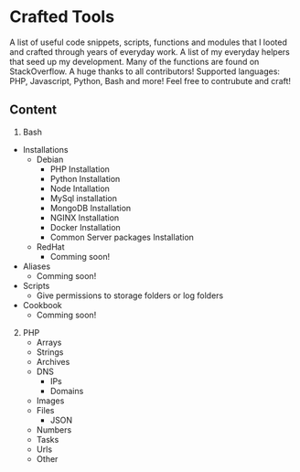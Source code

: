 # Crafted Tools

A list of useful code snippets, scripts, functions and modules that I looted and crafted through years of everyday work. A list of my everyday helpers that seed up my development. Many of the functions are found on StackOverflow. A huge thanks to all contributors! Supported languages: PHP, Javascript, Python, Bash and more! Feel free to contrubute and craft!

## Content 

1) Bash
  * Installations
    * Debian
        * PHP Installation
        * Python Installation
        * Node Intallation
        * MySql installation
        * MongoDB Installation 
        * NGINX Installation
        * Docker Installation
        * Common Server packages Installation
    * RedHat
      * Comming soon!
  * Aliases
    * Comming soon!
  * Scripts
    * Give permissions to storage folders or log folders
  * Cookbook
    * Comming soon!

2) PHP
   * Arrays
   * Strings
   * Archives
   * DNS
     * IPs
     * Domains
   * Images
   * Files
     * JSON
   * Numbers
   * Tasks
   * Urls
   * Other
